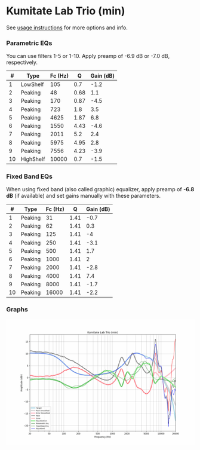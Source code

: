 # Kumitate Lab Trio (min)
See [usage instructions](https://github.com/jaakkopasanen/AutoEq#usage) for more options and info.

### Parametric EQs
You can use filters 1-5 or 1-10. Apply preamp of -6.9 dB or -7.0 dB, respectively.

|   # | Type      |   Fc (Hz) |    Q |   Gain (dB) |
|-----|-----------|-----------|------|-------------|
|   1 | LowShelf  |       105 | 0.7  |        -1.2 |
|   2 | Peaking   |        48 | 0.68 |         1.1 |
|   3 | Peaking   |       170 | 0.87 |        -4.5 |
|   4 | Peaking   |       723 | 1.8  |         3.5 |
|   5 | Peaking   |      4625 | 1.87 |         6.8 |
|   6 | Peaking   |      1550 | 4.43 |        -4.6 |
|   7 | Peaking   |      2011 | 5.2  |         2.4 |
|   8 | Peaking   |      5975 | 4.95 |         2.8 |
|   9 | Peaking   |      7556 | 4.23 |        -3.9 |
|  10 | HighShelf |     10000 | 0.7  |        -1.5 |

### Fixed Band EQs
When using fixed band (also called graphic) equalizer, apply preamp of **-6.8 dB** (if available) and set gains manually with these parameters.

|   # | Type    |   Fc (Hz) |    Q |   Gain (dB) |
|-----|---------|-----------|------|-------------|
|   1 | Peaking |        31 | 1.41 |        -0.7 |
|   2 | Peaking |        62 | 1.41 |         0.3 |
|   3 | Peaking |       125 | 1.41 |        -4   |
|   4 | Peaking |       250 | 1.41 |        -3.1 |
|   5 | Peaking |       500 | 1.41 |         1.7 |
|   6 | Peaking |      1000 | 1.41 |         2   |
|   7 | Peaking |      2000 | 1.41 |        -2.8 |
|   8 | Peaking |      4000 | 1.41 |         7.4 |
|   9 | Peaking |      8000 | 1.41 |        -1.7 |
|  10 | Peaking |     16000 | 1.41 |        -2.2 |

### Graphs
![](./Kumitate%20Lab%20Trio%20(min).png)
